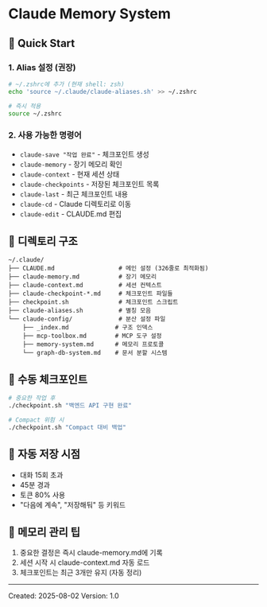 # Claude Memory System

## 🚀 Quick Start

### 1. Alias 설정 (권장)
```bash
# ~/.zshrc에 추가 (현재 shell: zsh)
echo 'source ~/.claude/claude-aliases.sh' >> ~/.zshrc

# 즉시 적용
source ~/.zshrc
```

### 2. 사용 가능한 명령어
- `claude-save "작업 완료"` - 체크포인트 생성
- `claude-memory` - 장기 메모리 확인
- `claude-context` - 현재 세션 상태
- `claude-checkpoints` - 저장된 체크포인트 목록
- `claude-last` - 최근 체크포인트 내용
- `claude-cd` - Claude 디렉토리로 이동
- `claude-edit` - CLAUDE.md 편집

## 📁 디렉토리 구조
```
~/.claude/
├── CLAUDE.md                  # 메인 설정 (326줄로 최적화됨)
├── claude-memory.md           # 장기 메모리
├── claude-context.md          # 세션 컨텍스트
├── claude-checkpoint-*.md     # 체크포인트 파일들
├── checkpoint.sh              # 체크포인트 스크립트
├── claude-aliases.sh          # 별칭 모음
└── claude-config/             # 분산 설정 파일
    ├── _index.md             # 구조 인덱스
    ├── mcp-toolbox.md        # MCP 도구 설정
    ├── memory-system.md      # 메모리 프로토콜
    └── graph-db-system.md    # 문서 분할 시스템
```

## 🔧 수동 체크포인트
```bash
# 중요한 작업 후
./checkpoint.sh "백엔드 API 구현 완료"

# Compact 위험 시
./checkpoint.sh "Compact 대비 백업"
```

## 🎯 자동 저장 시점
- 대화 15회 초과
- 45분 경과
- 토큰 80% 사용
- "다음에 계속", "저장해둬" 등 키워드

## 📝 메모리 관리 팁
1. 중요한 결정은 즉시 claude-memory.md에 기록
2. 세션 시작 시 claude-context.md 자동 로드
3. 체크포인트는 최근 3개만 유지 (자동 정리)

---
Created: 2025-08-02
Version: 1.0